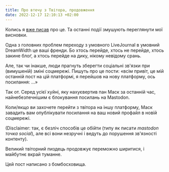 ```yaml
---
title: Про втечу з Твітора, продовження
date: 2022-12-17 12:10:13 +02:00
---
```


Колись я [вже писав][1] про це. Та останні події змушують переглянути мої висновки.

Одна з головних проблем переходу з умовного LiveJournal в умовний DreamWidth це ваші френди. Бо хтось перейде, хтось не перейде, хтось закине блоґ, а хтось перейде на дику, нікому невідому срань.

Але, так чи інакше, люди прагнуть зберегти соціальні зв'язки при (вимушеній) зміні соцмережі. Пишуть про це пости: «всім привіт, це мій останній пост на цій платформі, я перейшов на нову платформу, ось посилання: …»

Так от. Серед усієї хуйні, яку нахуєвертив пан Маск за останній час, найнебезпечнішим є блокування посилань на Mastodon.

Коли/якщо ви захочете перейти з твітора на іншу платформу, Маск завадить вам опублікувати посилання на ваш новий профайл в новій соцмережі.

(Disclaimer: так, є безліч способів це обійти (типу як писати _mastodon точка social_), але всі вони незручні і ведуть до порушення зв'язності контенту).

Великий твіторний пиздець продовжує переможно ширитися, і майбутнє вкрай туманне.

Цей пост написано з бомбосховища.

[1]: /2022/11/11/vtecha-z-tvitera.html
